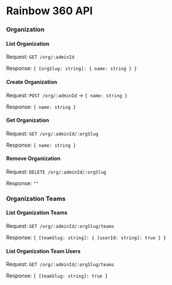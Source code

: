 # Rainbow 360 API

### Organization

#### List Organization

Request: `GET /org/:adminId`

Response: `{ [orgSlug: string]: { name: string } }`

#### Create Organization

Request: `POST /org/:adminId` -> `{ name: string }`

Response: `{ name: string }`

#### Get Organization

Request: `GET /org/:adminId/:orgSlug`

Response: `{ name: string }`

#### Remove Organization

Request: `DELETE /org/:adminId/:orgSlug`

Response: `""`

### Organization Teams

#### List Organization Teams

Request: `GET /org/:adminId/:orgSlug/teams`

Response: `{ [teamSlug: string]: { [userId: string]: true } }`

#### List Organization Team Users

Request: `GET /org/:adminId/:orgSlug/teams`

Response: `{ [teamSlug: string]: true }`
